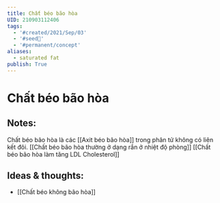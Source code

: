 ```yaml
---
title: Chất béo bão hòa
UID: 210903112406
tags:
  - '#created/2021/Sep/03'
  - '#seed🥜'
  - '#permanent/concept'
aliases:
  - saturated fat
publish: True
---
```

# Chất béo bão hòa

## Notes:
Chất béo bão hòa là các [[Axit béo bão hòa]] trong phân tử không có liên kết đôi.
[[Chất béo bão hòa thường ở dạng rắn ở nhiệt độ phòng]]
[[Chất béo bão hòa làm tăng LDL Cholesterol]]

## Ideas & thoughts:
- [[Chất béo không bão hòa]]

